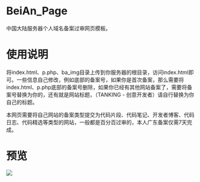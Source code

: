 # BeiAn_Page
中国大陆服务器个人域名备案过审网页模板。

# 使用说明

将index.html、p.php、ba_img目录上传到你服务器的根目录，访问index.html即可。一些信息自己修改，例如底部的备案号，如果你是首次备案，那么需要将index.html、p.php底部的备案号删除，如果你已经有其他网站备案了，需要将备案号替换为你的，还有就是网站标题，（TANKING - 创意开发者）请自行替换为你自己的标题。

本网页需要将自己网站的备案类型提交为代码片段、代码笔记、开发者博客、代码日志、代码精选等类型的网站，一般都是百分百过审的，本人广东备案仅需7天完成。

# 预览

<img src="https://sc01.alicdn.com/kf/H583d33d0bd9a4ce08a0f3bc49a8dafa4F.png" />
